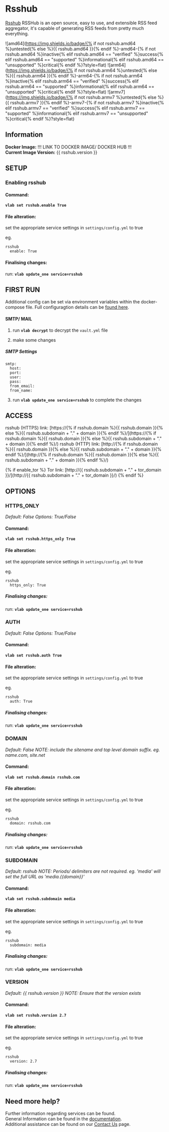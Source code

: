 # Rsshub

[Rsshub](https://docs.rsshub.app/en/) RSSHub is an open source, easy to use, and extensible RSS feed aggregator, it's capable of generating RSS feeds from pretty much everything.

![amd64](https://img.shields.io/badge/{% if not rsshub.amd64 %}untested{% else %}{{ rsshub.amd64 }}{% endif %}-amd64-{% if not rsshub.amd64 %}inactive{% elif rsshub.amd64 == "verified" %}success{% elif rsshub.amd64 == "supported" %}informational{% elif rsshub.amd64 == "unsupported" %}critical{% endif %}?style=flat)
![arm64](https://img.shields.io/badge/{% if not rsshub.arm64 %}untested{% else %}{{ rsshub.arm64 }}{% endif %}-arm64-{% if not rsshub.arm64 %}inactive{% elif rsshub.arm64 == "verified" %}success{% elif rsshub.arm64 == "supported" %}informational{% elif rsshub.arm64 == "unsupported" %}critical{% endif %}?style=flat)
![armv7](https://img.shields.io/badge/{% if not rsshub.armv7 %}untested{% else %}{{ rsshub.armv7 }}{% endif %}-armv7-{% if not rsshub.armv7 %}inactive{% elif rsshub.armv7 == "verified" %}success{% elif rsshub.armv7 == "supported" %}informational{% elif rsshub.armv7 == "unsupported" %}critical{% endif %}?style=flat)

## Information


**Docker Image:** !!! LINK TO DOCKER IMAGE/ DOCKER HUB !!! \
**Current Image Version:** {{ rsshub.version }}

## SETUP

### Enabling rsshub

#### Command:

**`vlab set rsshub.enable True`**

#### File alteration:

set the appropriate service settings in `settings/config.yml` to true

eg.
```
rsshub
  enable: True
```

#### Finalising changes:

run: **`vlab update_one service=rsshub`**

## FIRST RUN

Additional config can be set via environment variables within the docker-compose file. Full configuragtion details can be [found here](https://docs.rsshub.app/en/install/#configuration).

#### SMTP/ MAIL

1. run **`vlab decrypt`** to decrypt the `vault.yml` file

2. make some changes


##### SMTP Settings
```
smtp:
  host:
  port:
  user:
  pass:
  from_email:
  from_name:
```

3. run **`vlab update_one service=rsshub`** to complete the changes


## ACCESS

rsshub (HTTPS) link: [https://{% if rsshub.domain %}{{ rsshub.domain }}{% else %}{{ rsshub.subdomain + "." + domain }}{% endif %}/](https://{% if rsshub.domain %}{{ rsshub.domain }}{% else %}{{ rsshub.subdomain + "." + domain }}{% endif %}/)
rsshub (HTTP) link: [http://{% if rsshub.domain %}{{ rsshub.domain }}{% else %}{{ rsshub.subdomain + "." + domain }}{% endif %}/](http://{% if rsshub.domain %}{{ rsshub.domain }}{% else %}{{ rsshub.subdomain + "." + domain }}{% endif %}/)

{% if enable_tor %}
Tor link: [http://{{ rsshub.subdomain + "." + tor_domain }}/](http://{{ rsshub.subdomain + "." + tor_domain }}/)
{% endif %}

## OPTIONS

### HTTPS_ONLY
*Default: False*
*Options: True/False*

#### Command:

**`vlab set rsshub.https_only True`**

#### File alteration:

set the appropriate service settings in `settings/config.yml` to true

eg.
```
rsshub
  https_only: True
```

##### Finalising changes:

run: **`vlab update_one service=rsshub`**

### AUTH
*Default: False*
*Options: True/False*

#### Command:

**`vlab set rsshub.auth True`**

#### File alteration:

set the appropriate service settings in `settings/config.yml` to true

eg.
```
rsshub
  auth: True
```

##### Finalising changes:

run: **`vlab update_one service=rsshub`**

### DOMAIN
*Default: False*
*NOTE: include the sitename and top level domain suffix. eg. name.com, site.net*

#### Command:

**`vlab set rsshub.domain rsshub.com`**

#### File alteration:

set the appropriate service settings in `settings/config.yml` to true

eg.
```
rsshub
  domain: rsshub.com
```

##### Finalising changes:

run: **`vlab update_one service=rsshub`**

### SUBDOMAIN
*Default: rsshub*
*NOTE: Periods/ delimiters are not required. eg. 'media' will set the full URL as 'media.{{domain}}'*

#### Command:

**`vlab set rsshub.subdomain media`**

#### File alteration:

set the appropriate service settings in `settings/config.yml` to true

eg.
```
rsshub
  subdomain: media
```

##### Finalising changes:

run: **`vlab update_one service=rsshub`**

### VERSION
*Default: {{  rsshub.version  }}*
*NOTE: Ensure that the version exists*

#### Command:

**`vlab set rsshub.version 2.7`**

#### File alteration:

set the appropriate service settings in `settings/config.yml` to true

eg.
```
rsshub
  version: 2.7
```

##### Finalising changes:

run: **`vlab update_one service=rsshub`**

## Need more help?
Further information regarding services can be found. \
General Information can be found in the [documentation](https://docs.vivumlab.com). \
Additional assistance can be found on our [Contact Us](https://docs.vivumlab.com/Contact-us) page.
